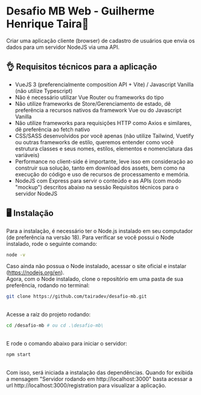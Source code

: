 
# Desafio MB Web - Guilherme Henrique Taira🚀

Criar uma aplicação cliente (browser) de cadastro de usuários que envia os dados para um servidor NodeJS via uma API.

## 👌 Requisitos técnicos para a aplicação
- VueJS 3 (preferencialmente composition API + Vite) / Javascript Vanilla (não utilize Typescript)
- Não é necessário utilizar Vue Router ou frameworks do tipo
- Não utilize frameworks de Store/Gerenciamento de estado, dê preferência a recursos nativos da framework Vue ou do Javascript Vanilla
- Não utilize frameworks para requisições HTTP como Axios e similares, dê preferência ao fetch nativo
- CSS/SASS desenvolvidos por você apenas (não utilize Tailwind, Vuetify ou outras frameworks de estilo, queremos entender como você estrutura classes e seus nomes, estilos, elementos e nomenclatura das variáveis)
- Performance no client-side é importante, leve isso em consideração ao construir sua solução, tanto em download dos assets, bem como na execução do código e uso de recursos de processamento e memória.
- NodeJS com Express para servir o conteúdo e as APIs (com modo "mockup") descritos abaixo na sessão Requisitos técnicos para o servidor NodeJS

## 🖥️ Instalação
Para a instalação, é necessário ter o Node.js instalado em seu computador (de preferência na versão 18).
Para verificar se você possui o Node instalado, rode o seguinte comando:

```bash
node -v
```

Caso ainda não possua o Node instalado, acessar o site oficial e instalar (https://nodejs.org/en).
\
Agora, com o Node instalado, clone o repositório em uma pasta de sua preferência, rodando no terminal:
```bash
git clone https://github.com/tairadev/desafio-mb.git
```
\
Acesse a raíz do projeto rodando:
```bash
cd /desafio-mb # ou cd .\desafio-mb\
```
\
E rode o comando abaixo para iniciar o servidor:
```bash
npm start
```
\
Com isso, será iniciada a instalação das dependências. Quando for exibida a mensagem "Servidor rodando em http://localhost:3000" basta acessar a url http://localhost:3000/registration para visualizar a aplicação.